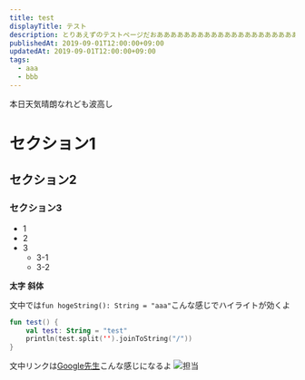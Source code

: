```yaml
---
title: test
displayTitle: テスト
description: とりあえずのテストページだおああああああああああああああああああああああああああああああああああああああああああああ
publishedAt: 2019-09-01T12:00:00+09:00
updatedAt: 2019-09-01T12:00:00+09:00
tags:
  - aaa
  - bbb
---
```

本日天気晴朗なれども波高し

# セクション1
## セクション2
### セクション3

- 1
- 2
- 3
  - 3-1
  - 3-2

**太字**
__斜体__

文中では`fun hogeString(): String = "aaa"`こんな感じでハイライトが効くよ

```kotlin:test.kt
fun test() {
    val test: String = "test"
    println(test.split('').joinToString("/"))
}
```

文中リンクは[Google先生](https://google.co.jp)こんな感じになるよ
![担当](https://millionlive.info/?plugin=attach&refer=%E7%9C%9F%E5%A3%81%E7%91%9E%E5%B8%8C&openfile=%E7%91%9E%E5%B8%8C.png)
